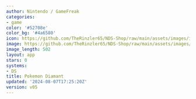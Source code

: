 ```yaml
---
author: Nintendo / GameFreak
categories:
- game
color: '#52708e'
color_bg: '#4a6580'
icon: https://github.com/TheRinzler65/NDS-Shop/raw/main/assets/images/icons/pokemondiamant.png
image: https://github.com/TheRinzler65/NDS-Shop/raw/main/assets/images/icons/pokemondiamant.png
image_length: 502
layout: app
stars: 0
systems:
- DS
title: Pokemon Diamant
updated: '2024-08-07T17:25:20Z'
version: v05
---
```

